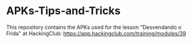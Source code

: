 # APKs-Tips-and-Tricks

This repository contains the APKs used for the lesson "Desvendando o Frida" at HackingClub: https://app.hackingclub.com/training/modules/39
